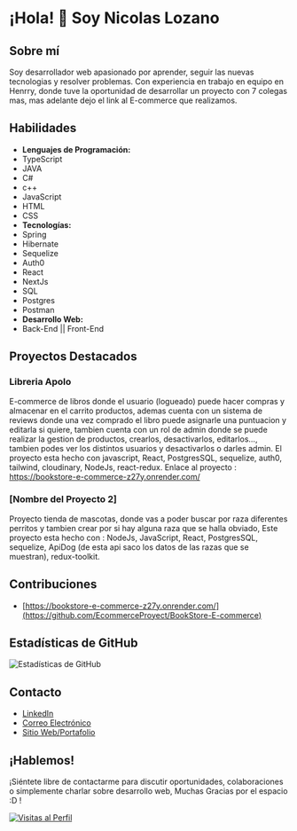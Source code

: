 # ¡Hola! 👋 Soy Nicolas Lozano

## Sobre mí
Soy desarrollador web apasionado por aprender, seguir las nuevas tecnologias y resolver problemas. Con experiencia en trabajo en equipo en Henrry, donde tuve la oportunidad de desarrollar un proyecto con 7 colegas mas, mas adelante dejo el link al E-commerce que realizamos.

## Habilidades
- **Lenguajes de Programación:**
- TypeScript
- JAVA
- C#
- c++
- JavaScript
- HTML
- CSS
- **Tecnologías:**
- Spring
- Hibernate
- Sequelize
- Auth0
- React
- NextJs
- SQL
- Postgres
- Postman 
- **Desarrollo Web:**
- Back-End || Front-End

  
## Proyectos Destacados
### Libreria Apolo
E-commerce de libros donde el usuario (logueado) puede hacer compras y almacenar en el carrito productos, ademas cuenta con un sistema de reviews donde una vez comprado el libro puede asignarle una puntuacion y editarla si quiere, tambien cuenta con un rol de admin donde se puede realizar la gestion de productos, crearlos, desactivarlos, editarlos..., tambien podes ver los distintos usuarios y desactivarlos o darles admin. El proyecto esta hecho con javascript, React, PostgresSQL, sequelize, auth0, tailwind, cloudinary, NodeJs, react-redux.
Enlace al proyecto : https://bookstore-e-commerce-z27y.onrender.com/

### [Nombre del Proyecto 2]
Proyecto tienda de mascotas, donde vas a poder buscar por raza diferentes perritos y tambien crear por si hay alguna raza que se halla obviado, Este proyecto esta hecho con : NodeJs, JavaScript, React, PostgresSQL, sequelize, ApiDog (de esta api saco los datos de las razas que se muestran), redux-toolkit.

## Contribuciones
- [https://bookstore-e-commerce-z27y.onrender.com/](https://github.com/EcommerceProyect/BookStore-E-commerce)

## Estadísticas de GitHub
![Estadísticas de GitHub](https://github-readme-stats.vercel.app/api?username=nicolaselozano&show_icons=true&count_private=true&hide=contribs,prs)

## Contacto
- [LinkedIn](https://www.linkedin.com/in/nicoelozano/)
- [Correo Electrónico](nicoeloza12@gmail.com)
- [Sitio Web/Portafolio](https://tu-sitio-web.com)

## ¡Hablemos!
¡Siéntete libre de contactarme para discutir oportunidades, colaboraciones o simplemente charlar sobre desarrollo web, Muchas Gracias por el espacio :D !

[![Visitas al Perfil](https://komarev.com/ghpvc/?username=nicolaselozano)](https://github.com/nicolaselozano)
<!--
**nicolaselozano/nicolaselozano** is a ✨ _special_ ✨ repository because its `README.md` (this file) appears on your GitHub profile.

Here are some ideas to get you started:

- 🔭 I’m currently working on ...
- 🌱 I’m currently learning ...
- 👯 I’m looking to collaborate on ...
- 🤔 I’m looking for help with ...
- 💬 Ask me about ...
- 📫 How to reach me: ...
- 😄 Pronouns: ...
- ⚡ Fun fact: ...
-->
